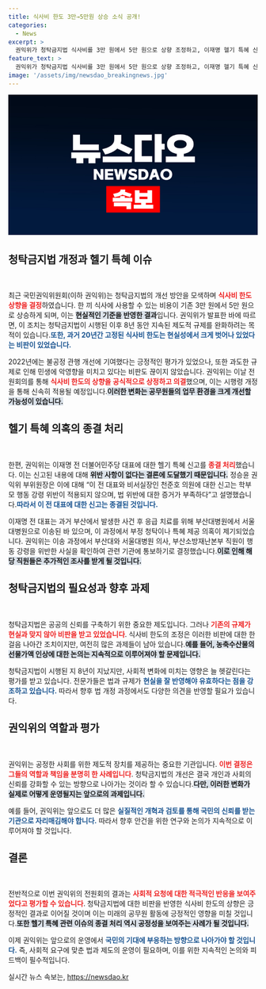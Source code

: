 ```yaml
---
title: 식사비 한도 3만→5만원 상승 소식 공개!
categories:
  - News
excerpt: >
  권익위가 청탁금지법 식사비를 3만 원에서 5만 원으로 상향 조정하고, 이재명 헬기 특혜 신고를 종결 처리했습니다. 반면 의료진과 소방청 공무원은 행동강령 위반으로 지적받았습니다.
feature_text: >
  권익위가 청탁금지법 식사비를 3만 원에서 5만 원으로 상향 조정하고, 이재명 헬기 특혜 신고를 종결 처리했습니다. 반면 의료진과 소방청 공무원은 행동강령 위반으로 지적받았습니다.
image: '/assets/img/newsdao_breakingnews.jpg'
---
```


<p><img src="/assets/img/newsdao_breakingnews.jpg" alt="ontimetimes 속보" /></p>

<h2 data-ke-size="size26">청탁금지법 개정과 헬기 특혜 이슈</h2>

<p data-ke-size="size16">&nbsp;</p>

<p>최근 국민권익위원회(이하 권익위)는 청탁금지법의 개선 방안을 모색하며 <b><span style="color: #ee2323;">식사비 한도 상향을 결정</span></b>하였습니다. 한 끼 식사에 사용할 수 있는 비용이 기존 3만 원에서 5만 원으로 상승하게 되며, 이는 <b><span style="background-color: #21538527;">현실적인 기준을 반영한 결과</span></b>입니다. 권익위가 발표한 바에 따르면, 이 조치는 청탁금지법이 시행된 이후 8년 동안 지속된 제도적 규제를 완화하려는 목적이 있습니다.<b><span style="color: #1a5490;">또한, 과거 20년간 고정된 식사비 한도는 현실성에서 크게 벗어나 있었다는 비판이 있었습니다.</span></b></p>

<p>2022년에는 불공정 관행 개선에 기여했다는 긍정적인 평가가 있었으나, 또한 과도한 규제로 인해 민생에 악영향을 미치고 있다는 비판도 끊이지 않았습니다. 권익위는 이날 전원회의를 통해 <b><span style="color: #ee2323;">식사비 한도의 상향을 공식적으로 상정하고 의결</span></b>했으며, 이는 시행령 개정을 통해 신속히 적용될 예정입니다.<b><span style="background-color: #21538527;">이러한 변화는 공무원들의 업무 환경을 크게 개선할 가능성이 있습니다.</span></b></p>

<h2 data-ke-size="size26">헬기 특혜 의혹의 종결 처리</h2>

<p data-ke-size="size16">&nbsp;</p>

<p>한편, 권익위는 이재명 전 더불어민주당 대표에 대한 헬기 특혜 신고를 <b><span style="color: #ee2323;">종결 처리</span></b>했습니다. 이는 신고된 내용에 대해 <b><span style="background-color: #21538527;">위반 사항이 없다는 결론에 도달했기 때문입니다.</span></b> 정승윤 권익위 부위원장은 이에 대해 “이 전 대표와 비서실장인 천준호 의원에 대한 신고는 학부모 행동 강령 위반이 적용되지 않으며, 법 위반에 대한 증거가 부족하다”고 설명했습니다.<b><span style="color: #1a5490;">따라서 이 전 대표에 대한 신고는 종결된 것입니다.</span></b></p>

<p>이재명 전 대표는 과거 부산에서 발생한 사건 후 응급 치료를 위해 부산대병원에서 서울대병원으로 이송된 바 있으며, 이 과정에서 부정 청탁이나 특혜 제공 의혹이 제기되었습니다. 권익위는 이송 과정에서 부산대와 서울대병원 의사, 부산소방재난본부 직원이 행동 강령을 위반한 사실을 확인하여 관련 기관에 통보하기로 결정했습니다.<b><span style="background-color: #21538527;">이로 인해 해당 직원들은 추가적인 조사를 받게 될 것입니다.</span></b></p>

<h2 data-ke-size="size26">청탁금지법의 필요성과 향후 과제</h2>

<p data-ke-size="size16">&nbsp;</p>

<p>청탁금지법은 공공의 신뢰를 구축하기 위한 중요한 제도입니다. 그러나 <b><span style="color: #ee2323;">기존의 규제가 현실과 맞지 않아 비판을 받고 있었습니다</span></b>. 식사비 한도의 조정은 이러한 비판에 대한 한 걸음 나아간 조치이지만, 여전히 많은 과제들이 남아 있습니다.<b><span style="background-color: #21538527;">예를 들어, 농축수산물의 선물가액 인상에 대한 논의는 지속적으로 이루어져야 할 문제입니다.</span></b></p>

<p>청탁금지법이 시행된 지 8년이 지났지만, 사회적 변화에 미치는 영향은 늘 헷갈린다는 평가를 받고 있습니다. 전문가들은 법과 규제가 <b><span style="color: #1a5490;">현실을 잘 반영해야 유효하다는 점을 강조하고 있습니다.</span></b> 따라서 향후 법 개정 과정에서도 다양한 의견을 반영할 필요가 있습니다.</p>

<h2 data-ke-size="size26">권익위의 역할과 평가</h2>

<p data-ke-size="size16">&nbsp;</p>

<p>권익위는 공정한 사회를 위한 제도적 장치를 제공하는 중요한 기관입니다. <b><span style="color: #ee2323;">이번 결정은 그들의 역할과 책임을 분명히 한 사례입니다</span></b>. 청탁금지법의 개선은 결국 개인과 사회의 신뢰를 강화할 수 있는 방향으로 나아가는 것이라 할 수 있습니다.<b><span style="background-color: #21538527;">다만, 이러한 변화가 실제로 어떻게 운영될지는 앞으로의 과제입니다.</span></b></p>

<p>예를 들어, 권익위는 앞으로도 더 많은 <b><span style="color: #1a5490;">실질적인 개혁과 검토를 통해 국민의 신뢰를 받는 기관으로 자리매김해야 합니다.</span></b> 따라서 향후 안건을 위한 연구와 논의가 지속적으로 이루어져야 할 것입니다. </p>

<h2 data-ke-size="size26">결론</h2>

<p data-ke-size="size16">&nbsp;</p>

<p>전반적으로 이번 권익위의 전원회의 결과는 <b><span style="color: #ee2323;">사회적 요청에 대한 적극적인 반응을 보여주었다고 평가할 수 있습니다</span></b>. 청탁금지법에 대한 비판을 반영한 식사비 한도의 상향은 긍정적인 결과로 이어질 것이며 이는 미래의 공무원 활동에 긍정적인 영향을 미칠 것입니다.<b><span style="background-color: #21538527;">또한 헬기 특혜 관련 이슈의 종결 처리 역시 공정성을 보여주는 사례가 될 것입니다.</span></b></p>

<p>이제 권익위는 앞으로의 운영에서 <b><span style="color: #1a5490;">국민의 기대에 부응하는 방향으로 나아가야 할 것입니다.</span></b> 즉, 사회적 요구에 맞춘 법과 제도의 운영이 필요하며, 이를 위한 지속적인 논의와 피드백이 필수적입니다.</p>
실시간 뉴스 속보는, <a href="https://newsdao.kr" rel="dofollow">https://newsdao.kr</a>


